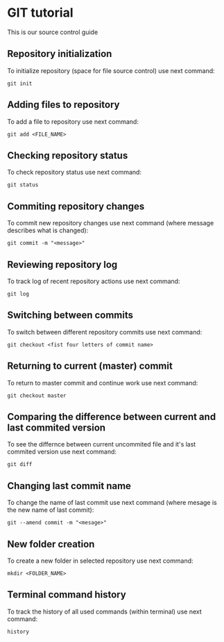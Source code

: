 # GIT tutorial

This is our source control guide


## Repository initialization

To initialize repository (space for file source control) use next command: 

```
git init
```

## Adding files to repository

To add a file to repository use next command:

```
git add <FILE_NAME>
```

## Checking repository status

To check repository status use next command:

```
git status
```

## Commiting repository changes

To commit new repository changes use next command (where message describes what is changed):

```
git commit -m "<message>"
```

## Reviewing repository log

To track log of recent repository actions use next command:

```
git log
```

## Switching between commits

To switch between different repository commits use next command:

```
git checkout <fist four letters of commit name>
```

## Returning to current (master) commit

To return to master commit and continue work use next command:

```
git checkout master
```

## Comparing the difference between current and last commited version

To see the differnce between current uncommited file and it's last commited version use next command:

```
git diff
```

## Changing last commit name

To change the name of last commit use next command (where mesage is the new name of last commit):

```
git --amend commit -m "<mesage>"
```

## New folder creation

To create a new folder in selected repository use next command:

```
mkdir <FOLDER_NAME>
```

## Terminal command history

To track the history of all used commands (within terminal) use next command:

```
history
```